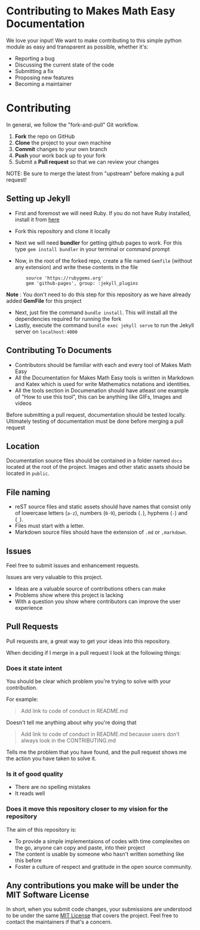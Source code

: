 # Contributing to Makes Math Easy Documentation

We love your input! We want to make contributing to this simple python module as easy and transparent as possible, whether it's:

- Reporting a bug
- Discussing the current state of the code
- Submitting a fix
- Proposing new features
- Becoming a maintainer


# Contributing

 In general, we follow the "fork-and-pull" Git workflow.

 1. **Fork** the repo on GitHub
 2. **Clone** the project to your own machine
 3. **Commit** changes to your own branch
 4. **Push** your work back up to your fork
 5. Submit a **Pull request** so that we can review your changes

NOTE: Be sure to merge the latest from "upstream" before making a pull request!

## Setting up Jekyll

* First and foremost we will need Ruby. If you do not have Ruby installed, install it from [here](https://www.ruby-lang.org/en/downloads/)
* Fork this repository and clone it locally
* Next we will need **bundler** for getting github pages to work. For this type `gem install bundler` in your terminal or command prompt
* Now, in the root of the forked repo, create a file named `Gemfile` (without any extension) and write these contents in the file

    ```
        source 'https://rubygems.org'
        gem 'github-pages', group: :jekyll_plugins
    ```
**Note** : You don't need to do this step for this repository as we have already added __GemFile__ for this project

* Next, just fire the command `bundle install`. This will install all the dependencies required for running the fork
* Lastly, execute the command `bundle exec jekyll serve` to run the Jekyll server on `localhost:4000`

## Contributing To Documents

- Contributors should be familiar with each and every tool of Makes Math Easy
- All the Documentation for Makes Math Easy tools is written in Markdown and Katex which is used for write Mathematics notations and identities. 
- All the tools section in Documenation should have atleast one example of "How to use this tool", this can be anything like GIFs, Images and videos


Before submitting a pull request, documentation should be tested locally. Ultimately testing of documentation must be done before merging a pull request

Location
--------

Documentation source files should be contained in a folder named ``docs`` located at the root of the project.
Images and other static assets should be located in ``public``.

File naming
-----------

- reST source files and static assets should have names that consist only of lowercase letters (``a-z``), numbers (``0-9``), periods (``.``), hyphens (``-``) and (``_``).
- Files must start with a letter.
- Markdown source files should have the extension of ``.md`` or ``,markdown``.



## Issues


Feel free to submit issues and enhancement requests.

Issues are very valuable to this project.

* Ideas are a valuable source of contributions others can make
* Problems show where this project is lacking
* With a question you show where contributors can improve the user experience

## Pull Requests

Pull requests are, a great way to get your ideas into this repository.

When deciding if I merge in a pull request I look at the following things:

### Does it state intent

You should be clear which problem you're trying to solve with your contribution.

For example:

> Add link to code of conduct in README.md

Doesn't tell me anything about why you're doing that

> Add link to code of conduct in README.md because users don't always look in the CONTRIBUTING.md

Tells me the problem that you have found, and the pull request shows me the action you have taken to solve it.

### Is it of good quality

* There are no spelling mistakes
* It reads well



### Does it move this repository closer to my vision for the repository

The aim of this repository is:

* To provide a simple implementaions of codes with time complexites on the go, anyone can copy and paste, into their project
* The content is usable by someone who hasn't written something like this before
* Foster a culture of respect and gratitude in the open source community.




## Any contributions you make will be under the MIT Software License
In short, when you submit code changes, your submissions are understood to be under the same [MIT License](http://choosealicense.com/licenses/mit/) that covers the project. Feel free to contact the maintainers if that's a concern.


